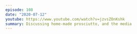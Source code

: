```yaml
---
episode: 108
date: "2020-07-12"
youtube: https://www.youtube.com/watch?v=jzvsZOnKshk
summary: Discussing home-made prosciutto, and the media
---
```

